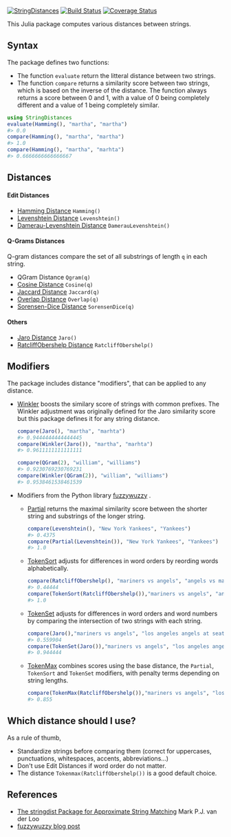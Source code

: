 [![StringDistances](http://pkg.julialang.org/badges/StringDistances_0.5.svg)](http://pkg.julialang.org/?pkg=StringDistances)
[![Build Status](https://travis-ci.org/matthieugomez/StringDistances.jl.svg?branch=master)](https://travis-ci.org/matthieugomez/StringDistances.jl)
[![Coverage Status](https://coveralls.io/repos/matthieugomez/StringDistances.jl/badge.svg?branch=master)](https://coveralls.io/r/matthieugomez/StringDistances.jl?branch=master)

This Julia package computes various distances between strings.

## Syntax
The package defines two functions:
- The function `evaluate` return the litteral distance between two strings. 
- The function `compare` returns  a similarity score between two strings, which is based on the inverse of the distance. The function always returns a score between 0 and 1, with a value of 0 being completely different and a value of 1 being completely similar.


```julia
using StringDistances
evaluate(Hamming(), "martha", "martha")
#> 0.0
compare(Hamming(), "martha", "martha")
#> 1.0
compare(Hamming(), "martha", "marhta")
#> 0.6666666666666667
```



## Distances

#### Edit Distances
- [Hamming Distance](https://en.wikipedia.org/wiki/Hamming_distance) `Hamming()`
- [Levenshtein Distance](https://en.wikipedia.org/wiki/Levenshtein_distance) `Levenshtein()`
- [Damerau-Levenshtein Distance](https://en.wikipedia.org/wiki/Damerau%E2%80%93Levenshtein_distance) `DamerauLevenshtein()`

#### Q-Grams Distances
Q-gram distances compare the set of all substrings of length `q` in each string.
- QGram Distance `Qgram(q)`
- [Cosine Distance](https://en.wikipedia.org/wiki/Cosine_similarity) `Cosine(q)`
- [Jaccard Distance](https://en.wikipedia.org/wiki/Jaccard_index) `Jaccard(q)`
- [Overlap Distance](https://en.wikipedia.org/wiki/Overlap_coefficient) `Overlap(q)`
- [Sorensen-Dice Distance](https://en.wikipedia.org/wiki/S%C3%B8rensen%E2%80%93Dice_coefficient) `SorensenDice(q)`

#### Others
- [Jaro Distance](https://en.wikipedia.org/wiki/Jaro%E2%80%93Winkler_distance) `Jaro()`
- [RatcliffObershelp Distance](https://xlinux.nist.gov/dads/HTML/ratcliffObershelp.html) `RatcliffObershelp()`



## Modifiers

The package includes distance "modifiers", that can be applied to any distance.

- [Winkler](https://en.wikipedia.org/wiki/Jaro%E2%80%93Winkler_distance) boosts the similary score of strings with common prefixes.  The Winkler adjustment was originally defined for the Jaro similarity score but this package defines it for any string distance.

	```julia
	compare(Jaro(), "martha", "marhta")
	#> 0.9444444444444445
	compare(Winkler(Jaro()), "martha", "marhta")
	#> 0.9611111111111111

	compare(QGram(2), "william", "williams")
	#> 0.9230769230769231
	compare(Winkler(QGram(2)), "william", "williams")
	#> 0.9538461538461539
	```

- Modifiers from the Python library [fuzzywuzzy](http://chairnerd.seatgeek.com/fuzzywuzzy-fuzzy-string-matching-in-python/) .

	- [Partial](http://chairnerd.seatgeek.com/fuzzywuzzy-fuzzy-string-matching-in-python/) returns the maximal similarity score between the shorter string and substrings of the longer string.

		```julia
		compare(Levenshtein(), "New York Yankees", "Yankees")
		#> 0.4375
		compare(Partial(Levenshtein()), "New York Yankees", "Yankees")
		#> 1.0
		```

	- [TokenSort](http://chairnerd.seatgeek.com/fuzzywuzzy-fuzzy-string-matching-in-python/) adjusts for differences in word orders by reording words alphabetically. 

		```julia
		compare(RatcliffObershelp(), "mariners vs angels", "angels vs mariners")
		#> 0.44444
		compare(TokenSort(RatcliffObershelp()),"mariners vs angels", "angels vs mariners")
		#> 1.0
		```

	- [TokenSet](http://chairnerd.seatgeek.com/fuzzywuzzy-fuzzy-string-matching-in-python/) adjusts for differences in word orders and word numbers by comparing the intersection of two strings with each string.

		```julia
		compare(Jaro(),"mariners vs angels", "los angeles angels at seattle mariners")
		#> 0.559904
		compare(TokenSet(Jaro()),"mariners vs angels", "los angeles angels at seattle mariners")
		#> 0.944444
		```


	- [TokenMax](http://chairnerd.seatgeek.com/fuzzywuzzy-fuzzy-string-matching-in-python/) combines scores using the base distance, the `Partial`, `TokenSort` and `TokenSet` modifiers, with penalty terms depending on string lengths.

		```julia
		compare(TokenMax(RatcliffObershelp()),"mariners vs angels", "los angeles angels at seattle mariners")
		#> 0.855
		```

## Which distance should I use?

As a rule of thumb, 
- Standardize strings before comparing them (correct for uppercases, punctuations, whitespaces, accents, abbreviations...)
- Don't use Edit Distances if word order do not matter.
- The distance `Tokenmax(RatcliffObershelp())` is a good default choice.

## References
- [The stringdist Package for Approximate String Matching](https://journal.r-project.org/archive/2014-1/loo.pdf) Mark P.J. van der Loo
- [fuzzywuzzy blog post](http://chairnerd.seatgeek.com/fuzzywuzzy-fuzzy-string-matching-in-python/)


